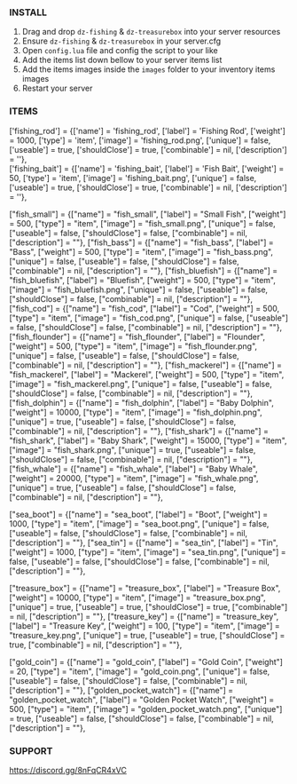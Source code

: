 
### INSTALL

1) Drag and drop `dz-fishing` & `dz-treasurebox` into your server resources
2) Ensure `dz-fishing` & `dz-treasurebox` in your server.cfg
3) Open `config.lua` file and config the script to your like
4) Add the items list down bellow to your server items list
5) Add the items images inside the `images` folder to your inventory items images
6) Restart your server


### ITEMS

['fishing_rod'] 		= {['name'] = 'fishing_rod', 			['label'] = 'Fishing Rod', 			['weight'] = 1000, 		['type'] = 'item', 		['image'] = 'fishing_rod.png', 			['unique'] = false,    ['useable'] = true, 	   ['shouldClose'] = true,	   ['combinable'] = nil,   ['description'] = ''},	
['fishing_bait'] 		= {['name'] = 'fishing_bait', 			['label'] = 'Fish Bait', 			['weight'] = 50, 		['type'] = 'item', 		['image'] = 'fishing_bait.png', 		['unique'] = false,    ['useable'] = true, 	   ['shouldClose'] = true,	   ['combinable'] = nil,   ['description'] = ''},

["fish_small"] 	 		= {["name"] = "fish_small",       		["label"] = "Small Fish",	 		["weight"] = 500, 		["type"] = "item", 		["image"] = "fish_small.png", 			["unique"] = false, 	["useable"] = false, 	["shouldClose"] = false,   ["combinable"] = nil,   ["description"] = ""},
["fish_bass"] 	 		= {["name"] = "fish_bass",       		["label"] = "Bass",	 				["weight"] = 500, 		["type"] = "item", 		["image"] = "fish_bass.png", 			["unique"] = false, 	["useable"] = false, 	["shouldClose"] = false,   ["combinable"] = nil,   ["description"] = ""},
["fish_bluefish"] 	 	= {["name"] = "fish_bluefish",       	["label"] = "Bluefish",	 			["weight"] = 500, 		["type"] = "item", 		["image"] = "fish_bluefish.png", 		["unique"] = false, 	["useable"] = false, 	["shouldClose"] = false,   ["combinable"] = nil,   ["description"] = ""},
["fish_cod"] 	 		= {["name"] = "fish_cod",       		["label"] = "Cod",	 				["weight"] = 500, 		["type"] = "item", 		["image"] = "fish_cod.png", 			["unique"] = false, 	["useable"] = false, 	["shouldClose"] = false,   ["combinable"] = nil,   ["description"] = ""},
["fish_flounder"] 	 	= {["name"] = "fish_flounder",       	["label"] = "Flounder",	 			["weight"] = 500, 		["type"] = "item", 		["image"] = "fish_flounder.png", 		["unique"] = false, 	["useable"] = false, 	["shouldClose"] = false,   ["combinable"] = nil,   ["description"] = ""},
["fish_mackerel"] 	 	= {["name"] = "fish_mackerel",          ["label"] = "Mackerel",	 			["weight"] = 500, 		["type"] = "item", 		["image"] = "fish_mackerel.png", 		["unique"] = false, 	["useable"] = false, 	["shouldClose"] = false,   ["combinable"] = nil,   ["description"] = ""},
["fish_dolphin"] 	 	= {["name"] = "fish_dolphin",       	["label"] = "Baby Dolphin",	 		["weight"] = 10000, 	["type"] = "item", 		["image"] = "fish_dolphin.png", 		["unique"] = true, 		["useable"] = false, 	["shouldClose"] = false,   ["combinable"] = nil,   ["description"] = ""},
["fish_shark"] 	 		= {["name"] = "fish_shark",       		["label"] = "Baby Shark",	 		["weight"] = 15000, 	["type"] = "item", 		["image"] = "fish_shark.png", 			["unique"] = true, 		["useable"] = false, 	["shouldClose"] = false,   ["combinable"] = nil,   ["description"] = ""},
["fish_whale"] 	 		= {["name"] = "fish_whale",       		["label"] = "Baby Whale",	 		["weight"] = 20000, 	["type"] = "item", 		["image"] = "fish_whale.png", 			["unique"] = true, 		["useable"] = false, 	["shouldClose"] = false,   ["combinable"] = nil,   ["description"] = ""},

["sea_boot"] 	 		= {["name"] = "sea_boot",       		["label"] = "Boot",	 				["weight"] = 1000, 		["type"] = "item", 		["image"] = "sea_boot.png", 			["unique"] = false, 	["useable"] = false, 	["shouldClose"] = false,   ["combinable"] = nil,   ["description"] = ""},
["sea_tin"] 	 		= {["name"] = "sea_tin",       			["label"] = "Tin",	 				["weight"] = 1000, 		["type"] = "item", 		["image"] = "sea_tin.png", 				["unique"] = false, 	["useable"] = false, 	["shouldClose"] = false,   ["combinable"] = nil,   ["description"] = ""},

["treasure_box"] 	 	= {["name"] = "treasure_box",     		["label"] = "Treasure Box",	 		["weight"] = 10000, 	["type"] = "item", 		["image"] = "treasure_box.png", 		["unique"] = true, 		["useable"] = true, 	["shouldClose"] = true,    ["combinable"] = nil,   ["description"] = ""},
["treasure_key"] 	 	= {["name"] = "treasure_key",     		["label"] = "Treasure Key",	 		["weight"] = 100, 		["type"] = "item", 		["image"] = "treasure_key.png", 		["unique"] = true, 		["useable"] = true, 	["shouldClose"] = true,    ["combinable"] = nil,   ["description"] = ""},

["gold_coin"] 	 		= {["name"] = "gold_coin",     			["label"] = "Gold Coin",	 		["weight"] = 20, 		["type"] = "item", 		["image"] = "gold_coin.png", 			["unique"] = false, 	["useable"] = false, 	["shouldClose"] = false,   ["combinable"] = nil,   ["description"] = ""},
["golden_pocket_watch"]	= {["name"] = "golden_pocket_watch",	["label"] = "Golden Pocket Watch",	["weight"] = 500, 		["type"] = "item", 		["image"] = "golden_pocket_watch.png", 	["unique"] = true, 		["useable"] = false, 	["shouldClose"] = false,   ["combinable"] = nil,   ["description"] = ""},
	

### SUPPORT
https://discord.gg/8nFqCR4xVC